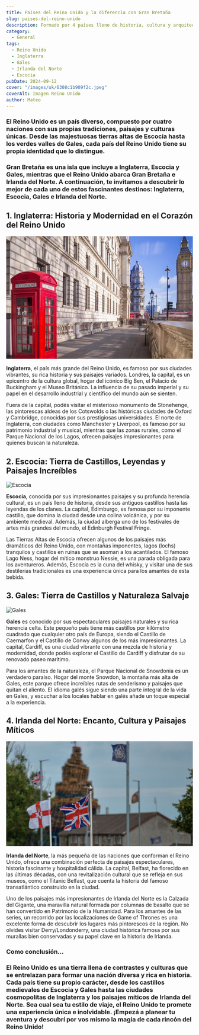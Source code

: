 ```yaml
---
title: Países del Reino Unido y la diferencia con Gran Bretaña
slug: paises-del-reino-unido
description: Formado por 4 países lleno de historia, cultura y arquitectura.
category:
  - General
tags:
  - Reino Unido
  - Inglaterra
  - Gáles
  - Irlanda del Norte
  - Escocia
pubDate: 2024-09-12
cover: "/images/uk/6308c1b909f2c.jpeg"
coverAlt: Imagen Reino Unido
author: Mateo
---
```


### El **Reino Unido** es un país diverso, compuesto por **cuatro naciones** con sus propias tradiciones, paisajes y culturas únicas. Desde las majestuosas tierras altas de **Escocia** hasta los verdes valles de **Gales**, cada país del Reino Unido tiene su propia identidad que lo distingue.

### **Gran Bretaña es una isla que incluye a Inglaterra, Escocia y Gales**, mientras que el Reino Unido abarca Gran Bretaña e Irlanda del Norte. A continuación, te invitamos a descubrir lo mejor de cada uno de estos fascinantes destinos: Inglaterra, Escocia, Gales e Irlanda del Norte.

## 1. Inglaterra: Historia y Modernidad en el Corazón del Reino Unido
<img src="/public/images/uk/inglaterra.jpg" alt="Inglaterra">

**Inglaterra**, el país más grande del Reino Unido, es famoso por sus ciudades vibrantes, su rica historia y sus paisajes variados. Londres, la capital, es un epicentro de la cultura global, hogar del icónico Big Ben, el Palacio de Buckingham y el Museo Británico. La influencia de su pasado imperial y su papel en el desarrollo industrial y científico del mundo aún se sienten.

Fuera de la capital, podés visitar el misterioso monumento de Stonehenge, las pintorescas aldeas de los Cotswolds o las históricas ciudades de Oxford y Cambridge, conocidas por sus prestigiosas universidades. El norte de Inglaterra, con ciudades como Manchester y Liverpool, es famoso por su patrimonio industrial y musical, mientras que las zonas rurales, como el Parque Nacional de los Lagos, ofrecen paisajes impresionantes para quienes buscan la naturaleza.

## 2. Escocia: Tierra de Castillos, Leyendas y Paisajes Increíbles
<img src="/public/images/uk/escocia.webpg" alt="Escocia">

**Escocia**, conocida por sus impresionantes paisajes y su profunda herencia cultural, es un país lleno de historia, desde sus antiguos castillos hasta las leyendas de los clanes. La capital, Edimburgo, es famosa por su imponente castillo, que domina la ciudad desde una colina volcánica, y por su ambiente medieval. Además, la ciudad alberga uno de los festivales de artes más grandes del mundo, el Edinburgh Festival Fringe.

Las Tierras Altas de Escocia ofrecen algunos de los paisajes más dramáticos del Reino Unido, con montañas imponentes, lagos (lochs) tranquilos y castillos en ruinas que se asoman a los acantilados. El famoso Lago Ness, hogar del mítico monstruo Nessie, es una parada obligada para los aventureros. Además, Escocia es la cuna del whisky, y visitar una de sus destilerías tradicionales es una experiencia única para los amantes de esta bebida.

## 3. Gales: Tierra de Castillos y Naturaleza Salvaje
<img src="/public/images/uk/gales.avif" alt="Gales">

**Gales** es conocido por sus espectaculares paisajes naturales y su rica herencia celta. Este pequeño país tiene más castillos por kilómetro cuadrado que cualquier otro país de Europa, siendo el Castillo de Caernarfon y el Castillo de Conwy algunos de los más impresionantes. La capital, Cardiff, es una ciudad vibrante con una mezcla de historia y modernidad, donde podés explorar el Castillo de Cardiff y disfrutar de su renovado paseo marítimo.

Para los amantes de la naturaleza, el Parque Nacional de Snowdonia es un verdadero paraíso. Hogar del monte Snowdon, la montaña más alta de Gales, este parque ofrece increíbles rutas de senderismo y paisajes que quitan el aliento. El idioma galés sigue siendo una parte integral de la vida en Gales, y escuchar a los locales hablar en galés añade un toque especial a la experiencia.

## 4. Irlanda del Norte: Encanto, Cultura y Paisajes Míticos
<img src="/public/images/uk/irlanda-del-norte.jpeg" alt="Irlanda del Norte">

**Irlanda del Norte**, la más pequeña de las naciones que conforman el Reino Unido, ofrece una combinación perfecta de paisajes espectaculares, historia fascinante y hospitalidad cálida. La capital, Belfast, ha florecido en las últimas décadas, con una revitalización cultural que se refleja en sus museos, como el Titanic Belfast, que cuenta la historia del famoso transatlántico construido en la ciudad.

Uno de los paisajes más impresionantes de Irlanda del Norte es la Calzada del Gigante, una maravilla natural formada por columnas de basalto que se han convertido en Patrimonio de la Humanidad. Para los amantes de las series, un recorrido por las localizaciones de Game of Thrones es una excelente forma de descubrir los lugares más pintorescos de la región. No olvides visitar Derry/Londonderry, una ciudad histórica famosa por sus murallas bien conservadas y su papel clave en la historia de Irlanda.

### Como conclusión...

### El Reino Unido es una tierra llena de contrastes y culturas que se entrelazan para formar una nación diversa y rica en historia. Cada país tiene su propio carácter, desde los castillos medievales de Escocia y Gales hasta las ciudades cosmopolitas de Inglaterra y los paisajes míticos de Irlanda del Norte. Sea cual sea tu estilo de viaje, el Reino Unido te promete una experiencia única e inolvidable. ¡Empezá a planear tu aventura y descubrí por vos mismo la magia de cada rincón del Reino Unido!

